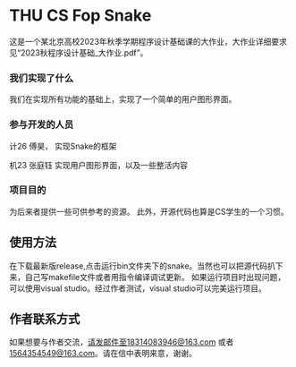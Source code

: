 # THU CS Fop Snake

这是一个某北京高校2023年秋季学期程序设计基础课的大作业，大作业详细要求见“2023秋程序设计基础_大作业.pdf”。

### 我们实现了什么

我们在实现所有功能的基础上，实现了一个简单的用户图形界面。

### 参与开发的人员

计26 傅昊， 实现Snake的框架

机23 张庭钰 实现用户图形界面，以及一些整活内容

### 项目目的

为后来者提供一些可供参考的资源。 此外，开源代码也算是CS学生的一个习惯。

## 使用方法

在下载最新版release,点击运行bin文件夹下的snake。当然也可以把源代码扒下来，自己写makefile文件或者用指令编译调试更新。
如果运行项目时出现问题，可以使用visual studio。经过作者测试，visual studio可以完美运行项目。

## 作者联系方式

如果想要与作者交流，请发邮件至18314083946@163.com 或者 1564354549@163.com。请在信中表明来意，谢谢。
